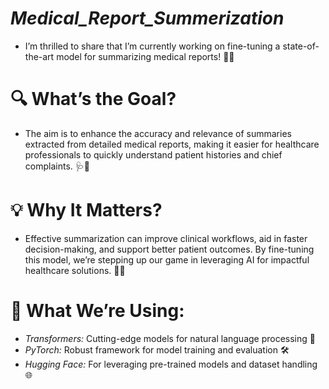 # *Medical_Report_Summerization*
- I’m thrilled to share that I’m currently working on fine-tuning a state-of-the-art model for summarizing medical reports! 🎯✨

# 🔍 What’s the Goal?
- The aim is to enhance the accuracy and relevance of summaries extracted from detailed medical reports, making it easier for healthcare professionals to quickly understand patient histories and chief complaints. 🩺🔬

# 💡 Why It Matters?
- Effective summarization can improve clinical workflows, aid in faster decision-making, and support better patient outcomes. By fine-tuning this model, we’re stepping up our game in leveraging AI for impactful healthcare solutions. 💪💉

# 🔧 What We’re Using:

- *Transformers:* Cutting-edge models for natural language processing 🤖
- *PyTorch:* Robust framework for model training and evaluation 🛠️
- *Hugging Face:* For leveraging pre-trained models and dataset handling 🌐
